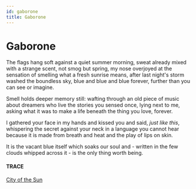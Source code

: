 ```yaml
---
id: gaborone
title: Gaborone
---
```


# Gaborone

The flags hang soft against
a quiet summer morning, 
sweat already mixed with a strange scent,
not smog but spring, my nose 
overjoyed at the sensation of smelling
what a fresh sunrise means,
after last night's storm 
washed the boundless sky,
blue and blue and blue forever, 
further than you
can see or imagine.

Smell holds deeper memory still:
wafting through an old piece of music 
about dreamers who live
the stories you sensed once,
lying next to me, 
asking what it was to make a life
beneath the thing you love, 
forever.

I gathered your face in my hands 
and kissed you
and said, _just like this_,
whispering the secret 
against your neck
in a language you cannot hear 
because it is made from breath 
and heat and the play of lips on skin.

It is the vacant blue itself 
which soaks our soul and - 
written in the few clouds 
whipped across it -
is the only thing worth being.


#### TRACE

[City of the Sun](https://www.youtube.com/watch?v=APgmYWrH-fs "Everything is happening")

